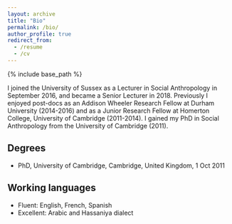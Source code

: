 ```yaml
---
layout: archive
title: "Bio"
permalink: /bio/
author_profile: true
redirect_from:
  - /resume
  - /cv
---
```


{% include base_path %}

I joined the University of Sussex as a Lecturer in Social Anthropology in September 2016, and became a Senior Lecturer in 2018. Previously I enjoyed post-docs as an Addison Wheeler Research Fellow at Durham University (2014-2016) and as a Junior Research Fellow at Homerton College, University of Cambridge (2011-2014). I gained my PhD in Social Anthropology from the University of Cambridge (2011).


## Degrees
* PhD, University of Cambridge, Cambridge, United Kingdom, 1 Oct 2011

  
## Working languages
* Fluent: English, French, Spanish
* Excellent: Arabic and Hassaniya dialect

